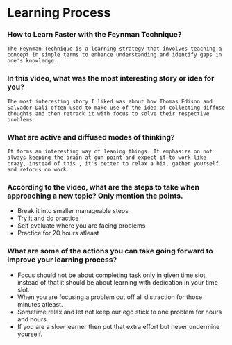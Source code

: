 # Learning Process

### How to Learn Faster with the Feynman Technique?

    The Feynman Technique is a learning strategy that involves teaching a concept in simple terms to enhance understanding and identify gaps in one's knowledge.

### In this video, what was the most interesting story or idea for you?

    The most interesting story I liked was about how Thomas Edison and Salvador Dali often used to make use of the idea of collecting diffuse thoughts and then retrack it with focus to solve their respective problems.

### What are active and diffused modes of thinking?

    It forms an interesting way of leaning things. It emphasize on not always keeping the brain at gun point and expect it to work like crazy, instead of this , it's better to relax a bit, gather yourself and refocus on work.

### According to the video, what are the steps to take when approaching a new topic? Only mention the points.

- Break it into smaller manageable steps
- Try it and do practice
- Self evaluate where you are facing problems
- Practice for 20 hours atleast

### What are some of the actions you can take going forward to improve your learning process?

- Focus should not be about completing task only in given time slot, instead of that it should be about learning with dedication in your time slot.
- When you are focusing a problem cut off all distraction for those minutes atleast.
- Sometime relax and let not keep our ego stick to one problem for hours and hours.
- If you are a slow learner then put that extra effort but never undermine yourself.
